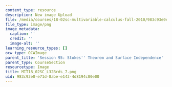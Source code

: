 ```yaml
---
content_type: resource
description: New image Upload
file: /media/courses/18-02sc-multivariable-calculus-fall-2010/983c93e0e71d8abee1434d8194c80e00_MIT18_02SC_L32Brds_7.png
file_type: image/png
image_metadata:
  caption: ''
  credit: ''
  image-alt: ''
learning_resource_types: []
ocw_type: OCWImage
parent_title: 'Session 95: Stokes'' Theorem and Surface Independence'
parent_type: CourseSection
resourcetype: Image
title: MIT18_02SC_L32Brds_7.png
uid: 983c93e0-e71d-8abe-e143-4d8194c80e00
---
```

